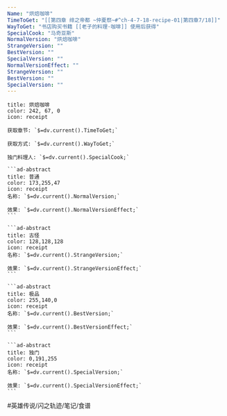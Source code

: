 ```yaml
---
Name: "烘焙咖啡"
TimeToGet: "[[第四章 绯之帝都 ~仲夏祭~#^ch-4-7-18-recipe-01|第四章7/18]]"
WayToGet: "书店购买书籍 [[老子的料理·咖啡]] 使用后获得"
SpecialCook: "马奇亚斯"
NormalVersion: "烘焙咖啡"
StrangeVersion: ""
BestVersion: ""
SpecialVersion: ""
NormalVersionEffect: ""
StrangeVersion: ""
BestVersion: ""
SpecialVersion: ""
---
```

````ad-abstract
title: 烘焙咖啡
color: 242, 67, 0
icon: receipt

获取章节: `$=dv.current().TimeToGet;`

获取方式: `$=dv.current().WayToGet;`

独门料理人: `$=dv.current().SpecialCook;`

```ad-abstract
title: 普通
color: 173,255,47
icon: receipt
名称: `$=dv.current().NormalVersion;`

效果: `$=dv.current().NormalVersionEffect;`
```

```ad-abstract
title: 古怪
color: 128,128,128
icon: receipt
名称: `$=dv.current().StrangeVersion;`

效果: `$=dv.current().StrangeVersionEffect;`
```

```ad-abstract
title: 极品
color: 255,140,0
icon: receipt
名称: `$=dv.current().BestVersion;`

效果: `$=dv.current().BestVersionEffect;`
```

```ad-abstract
title: 独门
color: 0,191,255
icon: receipt
名称: `$=dv.current().SpecialVersion;`

效果: `$=dv.current().SpecialVersionEffect;`
```
````

#英雄传说/闪之轨迹/笔记/食谱 